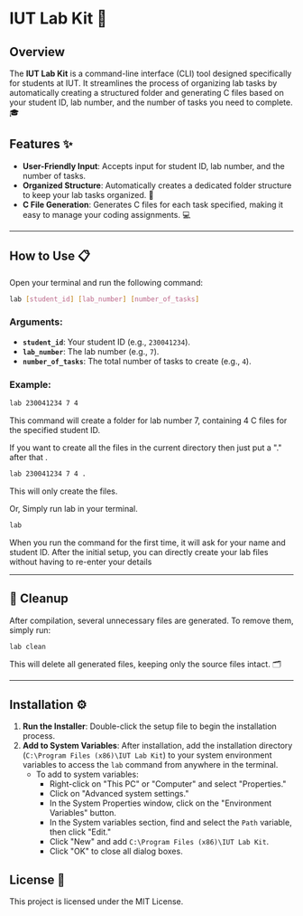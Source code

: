 # IUT Lab Kit 🚀

## Overview
The **IUT Lab Kit** is a command-line interface (CLI) tool designed specifically for students at IUT. It streamlines the process of organizing lab tasks by automatically creating a structured folder and generating C files based on your student ID, lab number, and the number of tasks you need to complete. 🎓

## Features ✨
- **User-Friendly Input**: Accepts input for student ID, lab number, and the number of tasks.
- **Organized Structure**: Automatically creates a dedicated folder structure to keep your lab tasks organized. 📂
- **C File Generation**: Generates C files for each task specified, making it easy to manage your coding assignments. 💻
---
## How to Use 📋
Open your terminal and run the following command:

```bash
lab [student_id] [lab_number] [number_of_tasks]
```

### Arguments:
- **`student_id`**: Your student ID (e.g., `230041234`).
- **`lab_number`**: The lab number (e.g., `7`).
- **`number_of_tasks`**: The total number of tasks to create (e.g., `4`).

### Example:
```bash
lab 230041234 7 4
```

This command will create a folder for lab number 7, containing 4 C files for the specified student ID.


If you want to create all the files in the current directory then just put a "." after that .
```bash
lab 230041234 7 4 .
```
This will only create the files.



Or,
Simply run lab in your terminal. 
```bash
lab
```

When you run the command for the first time, it will ask for your name and student ID.
After the initial setup, you can directly create your lab files without having to re-enter your details

---

## 🧹 Cleanup

After compilation, several unnecessary files are generated. To remove them, simply run:

```bash
lab clean
```

This will delete all generated files, keeping only the source files intact. 🗂️

---

## Installation ⚙️
1. **Run the Installer**: Double-click the setup file to begin the installation process.
2. **Add to System Variables**: After installation, add the installation directory (`C:\Program Files (x86)\IUT Lab Kit`) to your system environment variables to access the `lab` command from anywhere in the terminal.
   - To add to system variables:
     - Right-click on "This PC" or "Computer" and select "Properties."
     - Click on "Advanced system settings."
     - In the System Properties window, click on the "Environment Variables" button.
     - In the System variables section, find and select the `Path` variable, then click "Edit."
     - Click "New" and add `C:\Program Files (x86)\IUT Lab Kit`.
     - Click "OK" to close all dialog boxes.

## License 📄
This project is licensed under the MIT License.
